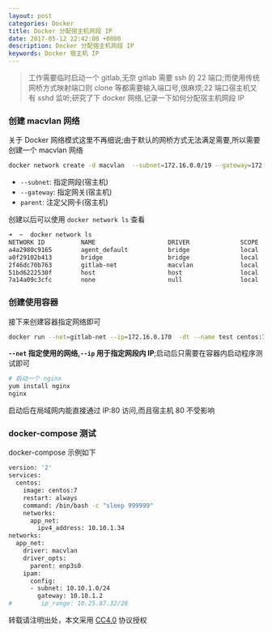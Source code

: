 ```yaml
---
layout: post
categories: Docker
title: Docker 分配宿主机网段 IP
date: 2017-05-12 22:42:00 +0800
description: Docker 分配宿主机网段 IP
keywords: Docker 宿主机 IP
---
```


> 工作需要临时启动一个 gitlab,无奈 gitlab 需要 ssh 的 22 端口;而使用传统网桥方式映射端口则 clone 等都需要输入端口号,很麻烦;22 端口宿主机又有 sshd 监听;研究了下 docker 网络,记录一下如何分配宿主机网段 IP


### 创建 macvlan 网络

关于 Docker 网络模式这里不再细说;由于默认的网桥方式无法满足需要,所以需要创建一个 macvlan 网络

``` sh
docker network create -d macvlan  --subnet=172.16.0.0/19 --gateway=172.16.0.1 -o parent=eth0 gitlab-net
```

- `--subnet`: 指定网段(宿主机)
- `--gateway`: 指定网关(宿主机)
- `parent`: 注定父网卡(宿主机)

创建以后可以使用 `docker network ls` 查看

``` sh
➜  ~  docker network ls
NETWORK ID          NAME                    DRIVER              SCOPE
a4a2980c9165        agent_default           bridge              local               
a0f29102b413        bridge                  bridge              local               
2f46dc70b763        gitlab-net              macvlan             local               
51bd6222530f        host                    host                local               
7a14a09c3cfc        none                    null                local
```

### 创建使用容器

接下来创建容器指定网络即可

``` sh
docker run --net=gitlab-net --ip=172.16.0.170  -dt --name test centos:7
```

**`--net` 指定使用的网络,`--ip` 用于指定网段内 IP**;启动后只需要在容器内启动程序测试即可

``` sh
# 启动一个 nginx
yum install nginx
nginx
```

启动后在局域网内能直接通过 IP:80 访问,而且宿主机 80 不受影响

### docker-compose 测试

docker-compose 示例如下

``` sh
version: '2'
services:
  centos:
    image: centos:7
    restart: always
    command: /bin/bash -c "sleep 999999"
    networks:
      app_net:
        ipv4_address: 10.10.1.34
networks:
  app_net:
    driver: macvlan
    driver_opts:
      parent: enp3s0
    ipam:
      config:
      - subnet: 10.10.1.0/24
        gateway: 10.10.1.2
#        ip_range: 10.25.87.32/28
```

转载请注明出处，本文采用 [CC4.0](http://creativecommons.org/licenses/by-nc-nd/4.0/) 协议授权
